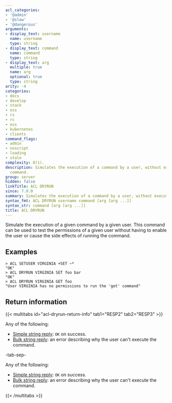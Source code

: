 ```yaml
---
acl_categories:
- '@admin'
- '@slow'
- '@dangerous'
arguments:
- display_text: username
  name: username
  type: string
- display_text: command
  name: command
  type: string
- display_text: arg
  multiple: true
  name: arg
  optional: true
  type: string
arity: -4
categories:
- docs
- develop
- stack
- oss
- rs
- rc
- oss
- kubernetes
- clients
command_flags:
- admin
- noscript
- loading
- stale
complexity: O(1).
description: Simulates the execution of a command by a user, without executing the
  command.
group: server
hidden: false
linkTitle: ACL DRYRUN
since: 7.0.0
summary: Simulates the execution of a command by a user, without executing the command.
syntax_fmt: ACL DRYRUN username command [arg [arg ...]]
syntax_str: command [arg [arg ...]]
title: ACL DRYRUN
---
```

Simulate the execution of a given command by a given user.
This command can be used to test the permissions of a given user without having to enable the user or cause the side effects of running the command.

## Examples

```
> ACL SETUSER VIRGINIA +SET ~*
"OK"
> ACL DRYRUN VIRGINIA SET foo bar
"OK"
> ACL DRYRUN VIRGINIA GET foo
"User VIRGINIA has no permissions to run the 'get' command"
```

## Return information

{{< multitabs id="acl-dryrun-return-info" 
    tab1="RESP2" 
    tab2="RESP3" >}}

Any of the following:
* [Simple string reply](../../develop/reference/protocol-spec#simple-strings): `OK` on success.
* [Bulk string reply](../../develop/reference/protocol-spec#bulk-strings): an error describing why the user can't execute the command.

-tab-sep-

Any of the following:
* [Simple string reply](../../develop/reference/protocol-spec#simple-strings): `OK` on success.
* [Bulk string reply](../../develop/reference/protocol-spec#bulk-strings): an error describing why the user can't execute the command.

{{< /multitabs >}}
